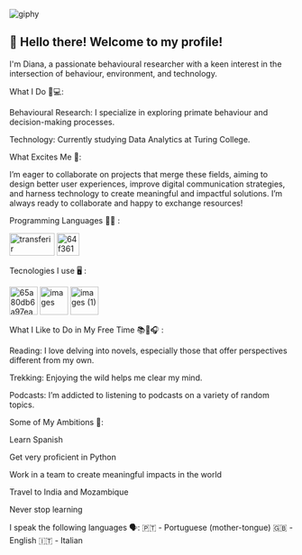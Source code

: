  ![giphy](https://github.com/user-attachments/assets/e635c8a9-433e-4e16-b09a-70d33b5e9285)


## 👋 Hello there! Welcome to my profile!
I'm Diana, a passionate behavioural researcher with a keen interest in the intersection of behaviour, environment, and technology.

What I Do 🧠💻:

Behavioural Research: I specialize in exploring primate behaviour and decision-making processes.

Technology: Currently studying Data Analytics at Turing College.

What Excites Me 🚀:

I’m eager to collaborate on projects that merge these fields, aiming to design better user experiences, improve digital communication strategies, and harness technology to create meaningful and impactful solutions. I’m always ready to collaborate and happy to exchange resources!

Programming Languages 👩‍💻 :

<img src="https://github.com/user-attachments/assets/c15349cd-5aa2-4366-bb9f-724e3816ea5b" alt="transferir" width="80" height="40"/>    <img src="https://github.com/user-attachments/assets/ec2be976-03cb-4dcb-a758-f22290ac1af4" alt="64f36195573eec62511adc821d374ceb3619b37f" width="40" height="40"/>

Tecnologies I use 🖥️ :

<img src="https://github.com/user-attachments/assets/1a792273-62e2-4762-80ca-0f480dc0ba60" alt="65a80db6a97ea2f4fd5313b3_64ad8bbbcae3f2e700585982_645e3c7f5dd731130b9b7525_Group%25208" width="50" height="50"/> <img src="https://github.com/user-attachments/assets/2a49d6e7-6bd9-4b16-8fa1-e29058053afd" alt="images" width="50" height="50"/>  <img src="https://github.com/user-attachments/assets/5c625c00-b2e4-42bb-b85b-5d3e67f09144" alt="images (1)" width="50" height="50"/>





What I Like to Do in My Free Time 📚🥾🎧 :

Reading: I love delving into novels, especially those that offer perspectives different from my own.

Trekking: Enjoying the wild helps me clear my mind.

Podcasts: I’m addicted to listening to podcasts on a variety of random topics.

Some of My Ambitions 🎯:

Learn Spanish

Get very proficient in Python

Work in a team to create meaningful impacts in the world

Travel to India and Mozambique

Never stop learning


I speak the following languages 🗣️:
🇵🇹 - Portuguese (mother-tongue)
🇬🇧 - English
🇮🇹 - Italian




